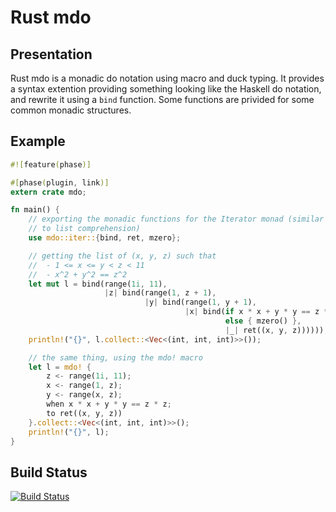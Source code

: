 # Rust mdo

## Presentation

Rust mdo is a monadic do notation using macro and duck typing.  It
provides a syntax extention providing something looking like the
Haskell do notation, and rewrite it using a `bind` function.  Some
functions are privided for some common monadic structures.

## Example

```rust
#![feature(phase)]

#[phase(plugin, link)]
extern crate mdo;

fn main() {
    // exporting the monadic functions for the Iterator monad (similar
    // to list comprehension)
    use mdo::iter::{bind, ret, mzero};

    // getting the list of (x, y, z) such that
    //  - 1 <= x <= y < z < 11
    //  - x^2 + y^2 == z^2
    let mut l = bind(range(1i, 11),
                     |z| bind(range(1, z + 1),
                              |y| bind(range(1, y + 1),
                                       |x| bind(if x * x + y * y == z * z { ret(()) }
                                                else { mzero() },
                                                |_| ret((x, y, z))))));
    println!("{}", l.collect::<Vec<(int, int, int)>>());

    // the same thing, using the mdo! macro
    let l = mdo! {
        z <- range(1i, 11);
        x <- range(1, z);
        y <- range(x, z);
        when x * x + y * y == z * z;
        to ret((x, y, z))
    }.collect::<Vec<(int, int, int)>>();
    println!("{}", l);
}
```

## Build Status

[![Build Status](https://travis-ci.org/TeXitoi/rust-mdo.svg?branch=master)](https://travis-ci.org/TeXitoi/rust-mdo)
